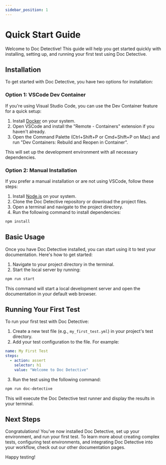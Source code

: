 ```yaml
---
sidebar_position: 1
---
```


# Quick Start Guide

Welcome to Doc Detective! This guide will help you get started quickly with installing, setting up, and running your first test using Doc Detective.

## Installation

To get started with Doc Detective, you have two options for installation:

### Option 1: VSCode Dev Container

If you're using Visual Studio Code, you can use the Dev Container feature for a quick setup:

1. Install [Docker](https://docs.docker.com/get-docker/) on your system.
2. Open VSCode and install the "Remote - Containers" extension if you haven't already.
3. Open the Command Palette (Ctrl+Shift+P or Cmd+Shift+P on Mac) and run "Dev Containers: Rebuild and Reopen in Container".

This will set up the development environment with all necessary dependencies.

### Option 2: Manual Installation

If you prefer a manual installation or are not using VSCode, follow these steps:

1. Install [Node.js](https://nodejs.org/en/download) on your system.
2. Clone the Doc Detective repository or download the project files.
3. Open a terminal and navigate to the project directory.
4. Run the following command to install dependencies:

```bash
npm install
```

## Basic Usage

Once you have Doc Detective installed, you can start using it to test your documentation. Here's how to get started:

1. Navigate to your project directory in the terminal.
2. Start the local server by running:

```bash
npm run start
```

This command will start a local development server and open the documentation in your default web browser.

## Running Your First Test

To run your first test with Doc Detective:

1. Create a new test file (e.g., `my_first_test.yml`) in your project's test directory.
2. Add your test configuration to the file. For example:

```yaml
name: My First Test
steps:
  - action: assert
    selector: h1
    value: "Welcome to Doc Detective"
```

3. Run the test using the following command:

```bash
npm run doc-detective
```

This will execute the Doc Detective test runner and display the results in your terminal.

## Next Steps

Congratulations! You've now installed Doc Detective, set up your environment, and run your first test. To learn more about creating complex tests, configuring test environments, and integrating Doc Detective into your workflow, check out our other documentation pages.

Happy testing!